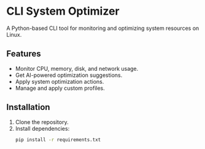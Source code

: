 # CLI System Optimizer

A Python-based CLI tool for monitoring and optimizing system resources on Linux.

## Features

- Monitor CPU, memory, disk, and network usage.
- Get AI-powered optimization suggestions.
- Apply system optimization actions.
- Manage and apply custom profiles.

## Installation

1. Clone the repository.
2. Install dependencies:
   ```bash
   pip install -r requirements.txt
   ```
